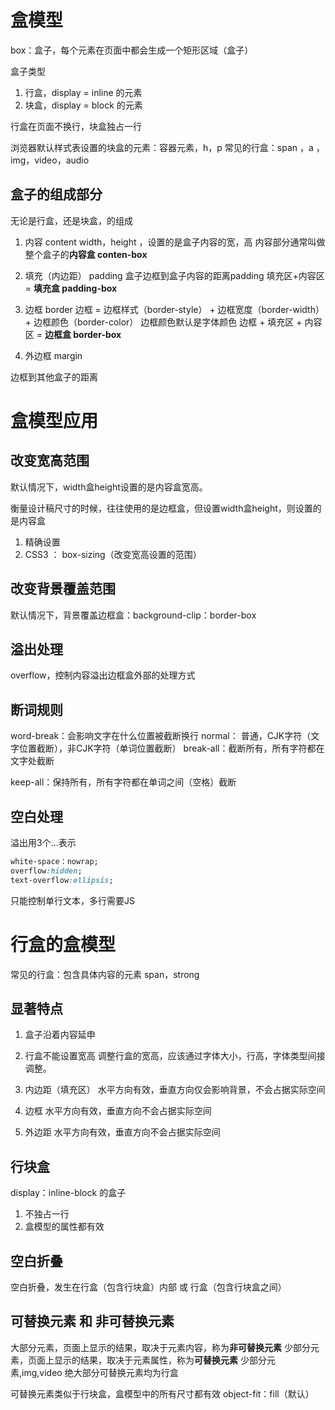# 盒模型

box：盒子，每个元素在页面中都会生成一个矩形区域（盒子）

盒子类型

1. 行盒，display = inline 的元素
2. 块盒，display = block 的元素

行盒在页面不换行，块盒独占一行

浏览器默认样式表设置的块盒的元素：容器元素，h，p
常见的行盒：span ，a ， img，video，audio

## 盒子的组成部分

无论是行盒，还是块盒，的组成

1. 内容 content
width，height ，设置的是盒子内容的宽，高
内容部分通常叫做整个盒子的**内容盒 conten-box** 

2. 填充（内边距） padding
盒子边框到盒子内容的距离padding
填充区+内容区 = **填充盒 padding-box**

3. 边框 border
边框 = 边框样式（border-style） + 边框宽度（border-width） + 边框颜色（border-color）
边框颜色默认是字体颜色
边框 + 填充区 + 内容区 = **边框盒 border-box**

4. 外边框 margin

边框到其他盒子的距离

# 盒模型应用

## 改变宽高范围

默认情况下，width盒height设置的是内容盒宽高。

衡量设计稿尺寸的时候，往往使用的是边框盒，但设置width盒height，则设置的是内容盒

1. 精确设置
2. CSS3 ： box-sizing（改变宽高设置的范围）

## 改变背景覆盖范围

默认情况下，背景覆盖边框盒：background-clip：border-box

## 溢出处理

overflow，控制内容溢出边框盒外部的处理方式

## 断词规则

word-break：会影响文字在什么位置被截断换行
normal： 普通，CJK字符（文字位置截断），非CJK字符（单词位置截断）
break-all：截断所有，所有字符都在文字处截断

keep-all：保持所有，所有字符都在单词之间（空格）截断

## 空白处理

溢出用3个...表示
```css
white-space：nowrap;
overflow:hidden;
text-overflow:ellipsis;
```
只能控制单行文本，多行需要JS

# 行盒的盒模型

常见的行盒：包含具体内容的元素
span，strong

## 显著特点

1. 盒子沿着内容延申
2. 行盒不能设置宽高
调整行盒的宽高，应该通过字体大小，行高，字体类型间接调整。

3. 内边距（填充区）
水平方向有效，垂直方向仅会影响背景，不会占据实际空间

4. 边框
水平方向有效，垂直方向不会占据实际空间

5. 外边距
水平方向有效，垂直方向不会占据实际空间

## 行块盒

display：inline-block 的盒子
1. 不独占一行
2. 盒模型的属性都有效

## 空白折叠

空白折叠，发生在行盒（包含行块盒）内部 或 行盒（包含行块盒之间）

## 可替换元素 和 非可替换元素

大部分元素，页面上显示的结果，取决于元素内容，称为**非可替换元素**
少部分元素，页面上显示的结果，取决于元素属性，称为**可替换元素**
少部分元素,img,video
绝大部分可替换元素均为行盒

可替换元素类似于行块盒，盒模型中的所有尺寸都有效
object-fit：fill（默认）